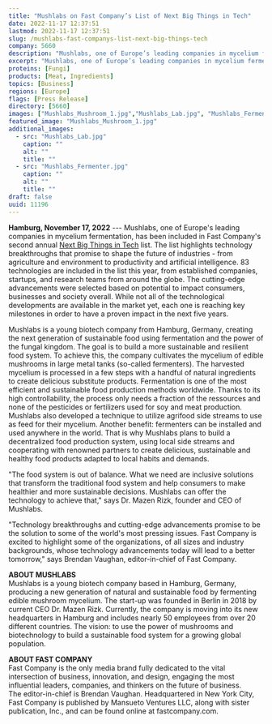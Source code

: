 ```yaml
---
title: "Mushlabs on Fast Company’s List of Next Big Things in Tech"
date: 2022-11-17 12:37:51
lastmod: 2022-11-17 12:37:51
slug: /mushlabs-fast-companys-list-next-big-things-tech
company: 5660
description: "Mushlabs, one of Europe’s leading companies in mycelium fermentation, has been included in Fast Company’s second annual Next Big Things in Tech list."
excerpt: "Mushlabs, one of Europe’s leading companies in mycelium fermentation, has been included in Fast Company’s second annual Next Big Things in Tech list."
proteins: [Fungi]
products: [Meat, Ingredients]
topics: [Business]
regions: [Europe]
flags: [Press Release]
directory: [5660]
images: ["Mushlabs_Mushroom_1.jpg","Mushlabs_Lab.jpg", "Mushlabs_Fermenter.jpg"]
featured_image: "Mushlabs_Mushroom_1.jpg"
additional_images:
  - src: "Mushlabs_Lab.jpg"
    caption: ""
    alt: ""
    title: ""
  - src: "Mushlabs_Fermenter.jpg"
    caption: ""
    alt: ""
    title: ""
draft: false
uuid: 11196
---
```

**Hamburg, November 17, 2022** --- Mushlabs, one of Europe's leading
companies in mycelium fermentation, has been included in Fast Company's
second annual [Next Big Things in
Tech](https://www.fastcompany.com/next-big-things-in-tech/list) list.
The list highlights technology breakthroughs that promise to shape the
future of industries - from agriculture and environment to productivity
and artificial intelligence. 83 technologies are included in the list
this year, from established companies, startups, and research teams from
around the globe. The cutting-edge advancements were selected based on
potential to impact consumers, businesses and society overall. While not
all of the technological developments are available in the market yet,
each one is reaching key milestones in order to have a proven impact in
the next five years.

Mushlabs is a young biotech company from Hamburg, Germany, creating the
next generation of sustainable food using fermentation and the power of
the fungal kingdom. The goal is to build a more sustainable and
resilient food system. To achieve this, the company cultivates the
mycelium of edible mushrooms in large metal tanks (so-called
fermenters). The harvested mycelium is processed in a few steps with a
handful of natural ingredients to create delicious substitute products.
Fermentation is one of the most efficient and sustainable food
production methods worldwide. Thanks to its high controllability, the
process only needs a fraction of the ressources and none of the
pesticides or fertilizers used for soy and meat production. Mushlabs
also developed a technique to utilize agrifood side streams to use as
feed for their mycelium. Another benefit: fermenters can be installed
and used anywhere in the world. That is why Mushlabs plans to build a
decentralized food production system, using local side streams and
cooperating with renowned partners to create delicious, sustainable and
healthy food products adapted to local habits and demands.

"The food system is out of balance. What we need are inclusive solutions
that transform the traditional food system and help consumers to make
healthier and more sustainable decisions. Mushlabs can offer the
technology to achieve that," says Dr. Mazen Rizk, founder and CEO of
Mushlabs.

"Technology breakthroughs and cutting-edge advancements promise to be
the solution to some of the world's most pressing issues. Fast Company
is excited to highlight some of the organizations, of all sizes and
industry backgrounds, whose technology advancements today will lead to a
better tomorrow," says Brendan Vaughan, editor-in-chief of Fast Company.

**ABOUT MUSHLABS**\
Mushlabs is a young biotech company based in Hamburg, Germany, producing
a new generation of natural and sustainable food by fermenting edible
mushroom mycelium. The start-up was founded in Berlin in 2018 by current
CEO Dr. Mazen Rizk. Currently, the company is moving into its new
headquarters in Hamburg and includes nearly 50 employees from over 20
different countries. The vision: to use the power of mushrooms and
biotechnology to build a sustainable food system for a growing global
population.

**ABOUT FAST COMPANY**\
Fast Company is the only media brand fully dedicated to the vital
intersection of business, innovation, and design, engaging the most
influential leaders, companies, and thinkers on the future of business.
The editor-in-chief is Brendan Vaughan. Headquartered in New York City,
Fast Company is published by Mansueto Ventures LLC, along with sister
publication, Inc., and can be found online at fastcompany.com.
